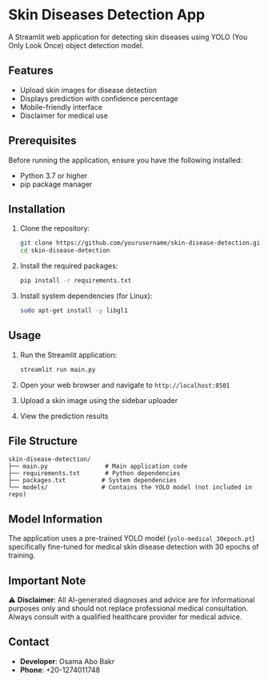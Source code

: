 # Skin Diseases Detection App

A Streamlit web application for detecting skin diseases using YOLO (You Only Look Once) object detection model.    

## Features

- Upload skin images for disease detection
- Displays prediction with confidence percentage
- Mobile-friendly interface
- Disclaimer for medical use

## Prerequisites

Before running the application, ensure you have the following installed:

- Python 3.7 or higher
- pip package manager

## Installation

1. Clone the repository:
   ```bash
   git clone https://github.com/yourusername/skin-disease-detection.git
   cd skin-disease-detection
   ```

2. Install the required packages:
   ```bash
   pip install -r requirements.txt
   ```

3. Install system dependencies (for Linux):
   ```bash
   sudo apt-get install -y libgl1
   ```

## Usage

1. Run the Streamlit application:
   ```bash
   streamlit run main.py
   ```

2. Open your web browser and navigate to `http://localhost:8501`

3. Upload a skin image using the sidebar uploader

4. View the prediction results

## File Structure

```
skin-disease-detection/
├── main.py                # Main application code
├── requirements.txt       # Python dependencies
├── packages.txt          # System dependencies
└── models/               # Contains the YOLO model (not included in repo)
```

## Model Information

The application uses a pre-trained YOLO model (`yolo-medical_30epoch.pt`) specifically fine-tuned for medical skin disease detection with 30 epochs of training.

## Important Note

⚠️ **Disclaimer**: All AI-generated diagnoses and advice are for informational purposes only and should not replace professional medical consultation. Always consult with a qualified healthcare provider for medical advice.

## Contact

- **Developer**: Osama Abo Bakr
- **Phone**: +20-1274011748